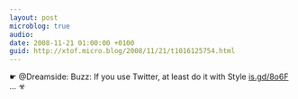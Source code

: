 ```yaml
---
layout: post
microblog: true
audio: 
date: 2008-11-21 01:00:00 +0100
guid: http://xtof.micro.blog/2008/11/21/t1016125754.html
---
```

☛ @Dreamside: Buzz: If you use Twitter, at least do it with Style [is.gd/8o6F](http://is.gd/8o6F) ... ☣
